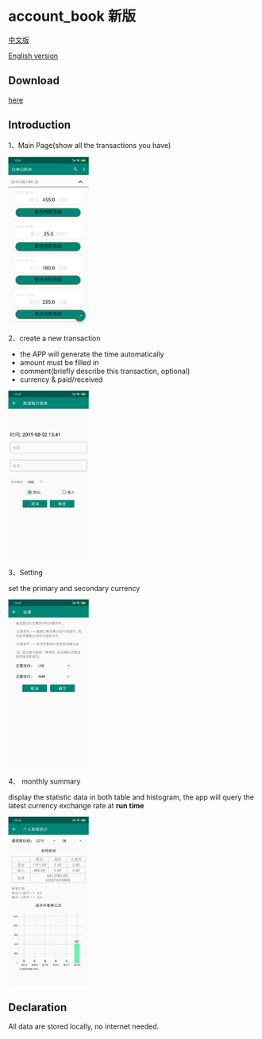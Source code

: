 # account_book 新版

[中文版](./README_ch.md)

[English version](./README.md)

## Download

[here](https://github.com/xkw168/account_book/releases)

## Introduction

1、Main Page(show all the transactions you have)

<img src="./img/main_activity.png" alt="软件首页" style="zoom:33%;" />

2、create a new transaction

* the APP will generate the time automatically
* amount must be filled in
* comment(briefly describe this transaction, optional)
* currency & paid/received

<img src="./img/new_daily_account.png" alt="新建每日账单" style="zoom:33%;" />

3、Setting

set the primary and secondary currency

<img src="./img/setting_account.jpg" alt="设置" style="zoom:33%;" />

4、 monthly summary

display the statistic data in both table and histogram, the app will query the latest currency exchange rate at **run time**

<img src="./img/summary_activity.jpg" alt="月度总结" style="zoom:33%;" />

## Declaration

All data are stored locally, no internet needed.